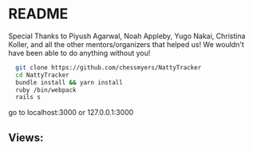 # README

Special Thanks to Piyush Agarwal, Noah Appleby, Yugo Nakai, Christina Koller, and all the other mentors/organizers that helped us! We wouldn't have been able to do anything without you!
```bash 
  git clone https://github.com/chessmyers/NattyTracker 
  cd NattyTracker
  bundle install && yarn install 
  ruby /bin/webpack
  rails s
``` 
go to localhost:3000 or 127.0.0.1:3000

## Views: 
<img src = "">
